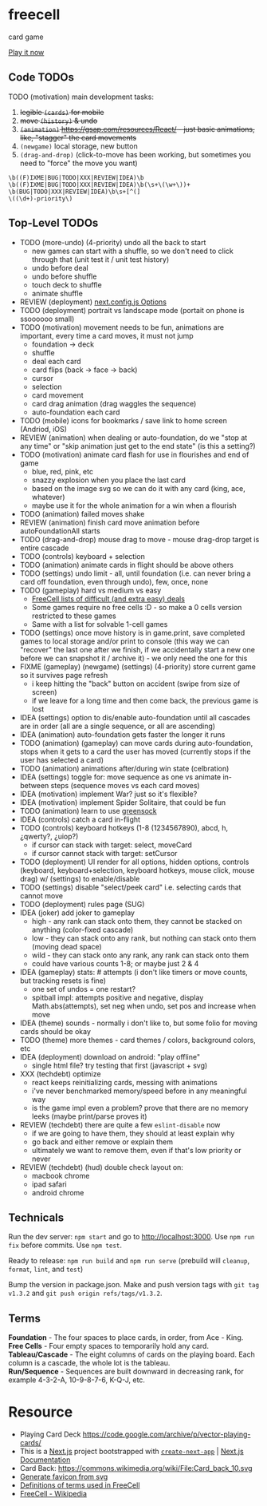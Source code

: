# freecell

card game

[Play it now](https://spinnytea.bitbucket.io/freecell/)

## Code TODOs

TODO (motivation) main development tasks:

1. ~~legible `(cards)` for mobile~~
1. ~~move `(history)` & undo~~
1. ~~`(animation)` https://gsap.com/resources/React/ - just basic animations, like, "stagger" the card movements~~
1. `(newgame)` local storage, new button
1. `(drag-and-drop)` (click-to-move has been working, but sometimes you need to "force" the move you want)

```
\b((F)IXME|BUG|TODO|XXX|REVIEW|IDEA)\b
\b((F)IXME|BUG|TODO|XXX|REVIEW|IDEA)\b(\s+\(\w+\))+
\b(BUG|TODO|XXX|REVIEW|IDEA)\b\s+[^(]
\((\d+)-priority\)
```

## Top-Level TODOs

- TODO (more-undo) (4-priority) undo all the back to start
  - new games can start with a shuffle, so we don't need to click through that (unit test it / unit test history)
  - undo before deal
  - undo before shuffle
  - touch deck to shuffle
  - animate shuffle
- REVIEW (deployment) [next.config.js Options](https://nextjs.org/docs/app/api-reference/next-config-js)
- TODO (deployment) portrait vs landscape mode (portait on phone is ssoooooo small)
- TODO (motivation) movement needs to be fun, animations are important, every time a card moves, it must not jump
  - foundation -> deck
  - shuffle
  - deal each card
  - card flips (back -> face -> back)
  - cursor
  - selection
  - card movement
  - card drag animation (drag waggles the sequence)
  - auto-foundation each card
- TODO (mobile) icons for bookmarks / save link to home screen (Andriod, iOS)
- REVIEW (animation) when dealing or auto-foundation, do we "stop at any time" or "skip animation just get to the end state" (is this a setting?)
- TODO (motivation) animate card flash for use in flourishes and end of game
  - blue, red, pink, etc
  - snazzy explosion when you place the last card
  - based on the image svg so we can do it with any card (king, ace, whatever)
  - maybe use it for the whole animation for a win when a flourish
- TODO (animation) failed moves shake
- REVIEW (animation) finish card move animation before autoFoundationAll starts
- TODO (drag-and-drop) mouse drag to move - mouse drag-drop target is entire cascade
- TODO (controls) keyboard + selection
- TODO (animation) animate cards in flight should be above others
- TODO (settings) undo limit - all, until foundation (i.e. can never bring a card off foundation, even through undo), few, once, none
- TODO (gameplay) hard vs medium vs easy
  - [FreeCell lists of difficult (and extra easy) deals](https://www.solitairelaboratory.com/fclists.html)
  - Some games require no free cells :D - so make a 0 cells version restricted to these games
  - Same with a list for solvable 1-cell games
- TODO (settings) once move history is in game.print, save completed games to local storage and/or print to console (this way we can "recover" the last one after we finish, if we accidentally start a new one before we can snapshot it / archive it) - we only need the one for this
- FIXME (gameplay) (newgame) (settings) (4-priority) store current game so it survives page refresh
  - i keep hitting the "back" button on accident (swipe from size of screen)
  - if we leave for a long time and then come back, the previous game is lost
- IDEA (settings) option to dis/enable auto-foundation until all cascades are in order (all are a single sequence, or all are ascending)
- IDEA (animation) auto-foundation gets faster the longer it runs
- TODO (animation) (gameplay) can move cards during auto-foundation, stops when it gets to a card the user has moved (currently stops if the user has selected a card)
- TODO (animation) animations after/during win state (celbration)
- IDEA (settings) toggle for: move sequence as one vs animate in-between steps (sequence moves vs each card moves)
- IDEA (motivation) implement War? just so it's flexible?
- IDEA (motivation) implement Spider Solitaire, that could be fun
- TODO (animation) learn to use [greensock](https://css-tricks.com/how-to-animate-on-the-web-with-greensock/)
- IDEA (controls) catch a card in-flight
- TODO (controls) keyboard hotkeys (1-8 (1234567890), abcd, h, ¿qwerty?, ¿uiop?)
  - if cursor can stack with target: select, moveCard
  - if cursor cannot stack with target: setCursor
- TODO (deployment) UI render for all options, hidden options, controls (keyboard, keyboard+selection, keyboard hotkeys, mouse click, mouse drag) w/ (settings) to enable/disable
- TODO (settings) disable "select/peek card" i.e. selecting cards that cannot move
- TODO (deployment) rules page (SUG)
- IDEA (joker) add joker to gameplay
  - high - any rank can stack onto them, they cannot be stacked on anything (color-fixed cascade)
  - low - they can stack onto any rank, but nothing can stack onto them (moving dead space)
  - wild - they can stack onto any rank, any rank can stack onto them
  - could have various counts 1-8; or maybe just 2 & 4
- IDEA (gameplay) stats: # attempts (i don't like timers or move counts, but tracking resets is fine)
  - one set of undos = one restart?
  - spitball impl: attempts positive and negative, display Math.abs(attempts), set neg when undo, set pos and increase when move
- IDEA (theme) sounds - normally i don't like to, but some folio for moving cards should be okay
- TODO (theme) more themes - card themes / colors, background colors, etc
- IDEA (deployment) download on android: "play offline"
  - single html file? try testing that first (javascript + svg)
- XXX (techdebt) optimize
  - react keeps reinitializing cards, messing with animations
  - i've never benchmarked memory/speed before in any meaningful way
  - is the game impl even a problem? prove that there are no memory leeks (maybe print/parse proves it)
- REVIEW (techdebt) there are quite a few `eslint-disable` now
  - if we are going to have them, they should at least explain why
  - go back and either remove or explain them
  - ultimately we want to remove them, even if that's low priority or never
- REVIEW (techdebt) (hud) double check layout on:
  - macbook chrome
  - ipad safari
  - android chrome

## Technicals

Run the dev server: `npm start` and go to [http://localhost:3000](http://localhost:3000). Use `npm run fix` before commits. Use `npm test`.

Ready to release: `npm run build` and `npm run serve` (prebuild will `cleanup`, `format`, `lint`, and `test`)

Bump the version in package.json. Make and push version tags with `git tag v1.3.2` and `git push origin refs/tags/v1.3.2`.

## Terms

**Foundation** - The four spaces to place cards, in order, from Ace - King. \
**Free Cells** - Four empty spaces to temporarily hold any card. \
**Tableau/Cascade** - The eight columns of cards on the playing board. Each column is a cascade, the whole lot is the tableau. \
**Run/Sequence** - Sequences are built downward in decreasing rank, for example 4-3-2-A, 10-9-8-7-6, K-Q-J, etc.

# Resource

- Playing Card Deck https://code.google.com/archive/p/vector-playing-cards/
- This is a [Next.js](https://nextjs.org/) project bootstrapped with [`create-next-app`](https://github.com/vercel/next.js/tree/canary/packages/create-next-app) | [Next.js Documentation](https://nextjs.org/docs)
- Card Back: https://commons.wikimedia.org/wiki/File:Card_back_10.svg
- [Generate favicon from svg](https://svg2ico.com/)
- [Definitions of terms used in FreeCell](https://mobilityware.helpshift.com/hc/en/12-freecell/faq/3459-definitions-of-terms-used-in-freecell/)
- [FreeCell - Wikipedia](https://en.wikipedia.org/wiki/FreeCell)
